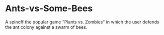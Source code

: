 # Ants-vs-Some-Bees
A spinoff the popular game "Plants vs. Zombies" in which the user defends the ant colony against a swarm of bees.

